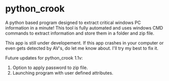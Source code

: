 # python_crook
A python based program designed to extract critical windows PC information in a minute!
This tool is fully automated and uses windows CMD commands to extract information and store them in a folder and zip file.

This app is still under developement. If this app crashes in your computer or even gets detected by AV's, do let me know about. I'll try my best to fix it.

Future updates for python_crook 1.1v:
1. Option to apply password to zip file.
2. Launching program with user defined attributes.
